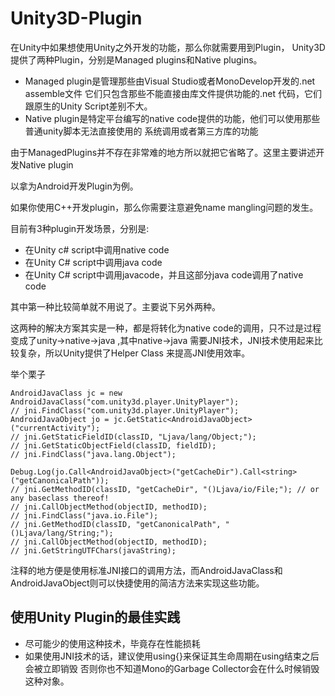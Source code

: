 # Unity3D-Plugin
在Unity中如果想使用Unity之外开发的功能，那么你就需要用到Plugin，
Unity3D提供了两种Plugin，分别是Managed plugins和Native plugins。

- Managed plugin是管理那些由Visual Studio或者MonoDevelop开发的.net assemble文件
它们只包含那些不能直接由库文件提供功能的.net 代码，它们跟原生的Unity Script差别不大。
- Native plugin是特定平台编写的native code提供的功能，他们可以使用那些普通unity脚本无法直接使用的
系统调用或者第三方库的功能

由于ManagedPlugins并不存在非常难的地方所以就把它省略了。这里主要讲述开发Native plugin

以拿为Android开发Plugin为例。

如果你使用C++开发plugin，那么你需要注意避免name mangling问题的发生。

目前有3种plugin开发场景，分别是:
- 在Unity c# script中调用native code
- 在Unity C# script中调用java code
- 在Unity C# script中调用javacode，并且这部分java code调用了native code

其中第一种比较简单就不用说了。主要说下另外两种。

这两种的解决方案其实是一种，都是将转化为native code的调用，只不过是过程变成了unity->native->java
,其中native->java 需要JNI技术，JNI技术使用起来比较复杂，所以Unity提供了Helper Class
来提高JNI使用效率。

举个栗子

```
AndroidJavaClass jc = new AndroidJavaClass("com.unity3d.player.UnityPlayer");
// jni.FindClass("com.unity3d.player.UnityPlayer");
AndroidJavaObject jo = jc.GetStatic<AndroidJavaObject>("currentActivity");
// jni.GetStaticFieldID(classID, "Ljava/lang/Object;");
// jni.GetStaticObjectField(classID, fieldID);
// jni.FindClass("java.lang.Object");

Debug.Log(jo.Call<AndroidJavaObject>("getCacheDir").Call<string>("getCanonicalPath"));
// jni.GetMethodID(classID, "getCacheDir", "()Ljava/io/File;"); // or any baseclass thereof!
// jni.CallObjectMethod(objectID, methodID);
// jni.FindClass("java.io.File");
// jni.GetMethodID(classID, "getCanonicalPath", "()Ljava/lang/String;");
// jni.CallObjectMethod(objectID, methodID);
// jni.GetStringUTFChars(javaString);
```

注释的地方便是使用标准JNI接口的调用方法，而AndroidJavaClass和AndroidJavaObject则可以快捷使用的简洁方法来实现这些功能。

## 使用Unity Plugin的最佳实践
- 尽可能少的使用这种技术，毕竟存在性能损耗
- 如果使用JNI技术的话，建议使用using{}来保证其生命周期在using结束之后会被立即销毁
否则你也不知道Mono的Garbage Collector会在什么时候销毁这种对象。


